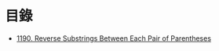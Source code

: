 # 目錄

- [1190. Reverse Substrings Between Each Pair of Parentheses](./1190.%20Reverse%20Substrings%20Between%20Each%20Pair%20of%20Parentheses.md)
